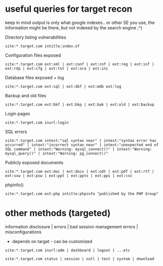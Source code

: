  # useful queries for target recon

keep in mind output is only what google indexes.. or other SE you use, the information might be there, but not indexed by the search engine ;^)


Directory listing vulnerabilities
~~~~~~~~~~~~~~
site:*.target.com intitle:index.of
~~~~~~~~~~~~~~
Configuration files exposed
~~~~~~~~~~~~~~
site:*.target.com ext:xml | ext:conf | ext:cnf | ext:reg | ext:inf | ext:rdp | ext:cfg | ext:txt | ext:ora | ext:ini
~~~~~~~~~~~~~~
Database files exposed + log
~~~~~~~~~~~~~~
site:*.target.com ext:sql | ext:dbf | ext:mdb ext:log
~~~~~~~~~~~~~~
Backup and old files
~~~~~~~~~~~~~~
site:*.target.com ext:bkf | ext:bkp | ext:bak | ext:old | ext:backup
~~~~~~~~~~~~~~
Login pages
~~~~~~~~~~~~~~
site:*.target.com inurl:login
~~~~~~~~~~~~~~
SQL errors
~~~~~~~~~~~~~~
site:*.target.com intext:"sql syntax near" | intext:"syntax error has occurred" | intext:"incorrect syntax near" | intext:"unexpected end of SQL command" | intext:"Warning: mysql_connect()" | intext:"Warning: mysql_query()" | intext:"Warning: pg_connect()"
~~~~~~~~~~~~~~
Publicly exposed documents
~~~~~~~~~~~~~~
site:*.target.com ext:doc | ext:docx | ext:odt | ext:pdf | ext:rtf | ext:sxw | ext:psw | ext:ppt | ext:pptx | ext:pps | ext:csv
~~~~~~~~~~~~~~
phpinfo()
~~~~~~~~~~~~~~
site:*.target.com ext:php intitle:phpinfo "published by the PHP Group"
~~~~~~~~~~~~~~


# other methods (targeted)

information disclosure | errors | bad session management errors | misconfigurations 

* depends on target - can be customized 
~~~~~~~~~~~~~~
site:*.target.com inurl:adm | dashboard | logout | ...etc 
~~~~~~~~~~~~~~
~~~~~~~~~~~~~~
site:*.target.com status | session | null | test | system | download 
~~~~~~~~~~~~~~
